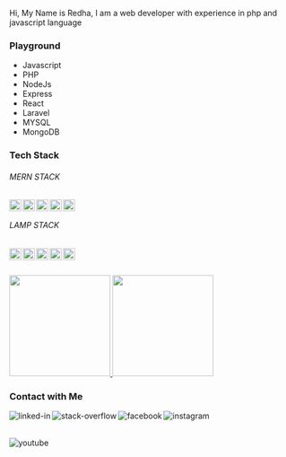 

<!--
**tataredhaalfath/tataredhaalfath** is a ✨ _special_ ✨ repository because its `README.md` (this file) appears on your GitHub profile.

Here are some ideas to get you started:

- 🔭 I’m currently working on ...
- 🌱 I’m currently learning ...
- 👯 I’m looking to collaborate on ...
- 🤔 I’m looking for help with ...
- 💬 Ask me about ...
- 📫 How to reach me: ...
- 😄 Pronouns: ...
- ⚡ Fun fact: ...
-->

Hi, My Name is Redha, I am a web developer with experience in php and javascript language


### Playground
- Javascript
- PHP
- NodeJs
- Express
- React
- Laravel
- MYSQL
- MongoDB

### Tech Stack

###### MERN STACK
 <a href="https://www.mongodb.com//"><img align="left" alt="MongoDB" title="MongoDB" width="21px" src="https://img.icons8.com/color/2x/mongodb.png" /></a>
 <a href="https://expressjs.com//"><img align="left" alt="ExpressJs" title="Express JS (Nodejs Framework)" width="21px" src="https://buildwithangga.com/storage/assets/images/tools/logo_expressjs.png" /></a>
 <a href="https://reactjs.org/"><img align="left" alt="React" title="React" width="21px" src="https://cdn.worldvectorlogo.com/logos/react-2.svg" /></a>
 <a href="https://nodejs.org/"><img align="left" alt="NodeJS" title="NodeJS" width="21px" src="https://seeklogo.com/images/N/nodejs-logo-FBE122E377-seeklogo.com.png" /></a>
   <a href="#"><img align="left" alt="JavaScript" title="JavaScript" width="21px" src="https://upload.wikimedia.org/wikipedia/commons/9/99/Unofficial_JavaScript_logo_2.svg" /></a>
 <br>
###### LAMP STACK
  <a href="#"><img align="left" alt="Linux" title="System Operation" width="21px" src="https://img.icons8.com/color/2x/linux.png" /></a>
  <a href="#"><img align="left" alt="XAMPP" title="web server" width="21px" src="https://seeklogo.com/images/X/xampp-logo-1C1A9E3689-seeklogo.com.png" /></a>
  <a href="https://www.mysql.com/"><img align="left" alt="Mysql" title="Mysql Database" width="21px" src="https://img.icons8.com/color/2x/mysql-logo.png" /></a>
  <a href="#"><img align="left" alt="PHP" title="PHP" width="21px" src="https://img.icons8.com/officel/2x/php-logo.png" /></a>
  <a href="https://laravel.com/"><img align="left" alt="Laravel" title="Laravel (PHP Framework)" width="21px" src="https://laravel.com/img/logomark.min.svg"     /></a>
  
  
  
  <br>
  <br>
  


<p align="left">
<a href="https://github.com/tataredhaalfath">
  <img height="180em" src="https://github-readme-stats-eight-theta.vercel.app/api?username=tataredhaalfath&show_icons=true&theme=algolia&include_all_commits=true&count_private=true"/>
  <img height="180em" src="https://github-readme-stats-eight-theta.vercel.app/api/top-langs/?username=tataredhaalfath&layout=compact&langs_count=8&theme=algolia"/>

</a>
</p>


### Contact with Me

[<img align="left" alt="linked-in" src="https://img.shields.io/badge/linkedin-%230077B5.svg?&style=for-the-badge&logo=linkedin&logoColor=white" />](https://www.linkedin.com/in/tata-redha-al-fath-34034920a/)

[<img align="left" alt="stack-overflow" src="https://img.shields.io/badge/stack%20overflow-FE7A16?logo=stack-overflow&logoColor=white&style=for-the-badge" />](https://stackoverflow.com/users/17189697/redha)

[<img align="left" alt="facebook" src="https://img.shields.io/badge/facebook-%231877F2.svg?&style=for-the-badge&logo=facebook&logoColor=white" />](https://web.facebook.com/tata.redha.al.fath/)

[<img align="left" alt="instagram" src="https://img.shields.io/badge/Instagram-%23E4405F.svg?&style=for-the-badge&logo=instagram&logoColor=white" />](https://www.instagram.com/redha.af/)

<br>
<br>

[<img align="left" alt="youtube" src="https://img.shields.io/badge/youtube-%23FF0001.svg?&style=for-the-badge&logo=youtube&logoColor=white" />](https://www.youtube.com/channel/UCRKZGPS0d-JA50AeCVaekzQ)

